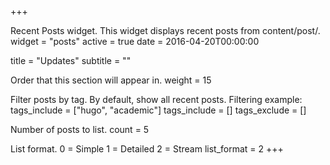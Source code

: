 +++

Recent Posts widget.
This widget displays recent posts from content/post/.
widget = "posts" active = true date = 2016-04-20T00:00:00

title = "Updates" subtitle = ""

Order that this section will appear in.
weight = 15

Filter posts by tag.
By default, show all recent posts.
Filtering example: tags_include = ["hugo", "academic"]
tags_include = [] tags_exclude = []

Number of posts to list.
count = 5

List format.
0 = Simple
1 = Detailed
2 = Stream
list_format = 2 +++
